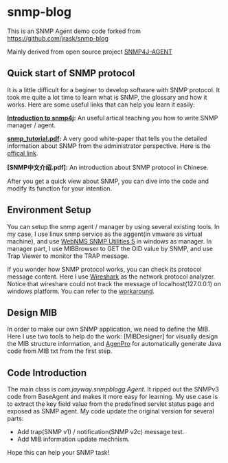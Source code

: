 snmp-blog
=========
This is an SNMP Agent demo code forked from https://github.com/jrask/snmp-blog

Mainly derived from open source project [SNMP4J-AGENT]

Quick start of SNMP protocol
----
It is a little difficult for a beginer to develop software with SNMP protocol. It took me quite a lot time to learn what is SNMP, the glossary and how it works. Here are some useful links that can help you learn it easily:

**[Introduction to snmp4j]:** An useful artical teaching you how to write SNMP manager / agent.

**[snmp_tutorial.pdf]:** A very good white-paper that tells you the detailed information about SNMP from the administrator perspective. Here is the [offical link].

**[SNMP中文介绍.pdf]:** An introduction about SNMP protocol in Chinese.

After you get a quick view about SNMP, you can dive into the code and modify its function for your intention.

Environment Setup
----
You can setup the snmp agent / manager by using several existing tools. In my case, I use linux snmp service as the aggent(in vmware as virtual machine), and use [WebNMS SNMP Utilities 5] in windows as manager. In manager part, I use MIBBrowser to GET the OID value by SNMP, and use Trap Viewer to monitor the TRAP message.

If you wonder how SNMP protocol works, you can check its protocol message content. Here I use [Wireshark] as the network protocol analyzer. Notice that wireshare could not track the message of localhost(127.0.0.1) on windows platform. You can refer to the [workaround].

Design MIB
----
In order to make our own SNMP application, we need to define the MIB. Here I use two tools to help do the work: [MIBDesigner] for visually design the MIB structure information, and [AgenPro] for automatically generate Java code from MIB txt from the first step.

Code Introduction
----
The main class is *com.jayway.snmpblogg.Agent*. It ripped out the SNMPv3 code from BaseAgent and makes it more easy for learning. My use case is to extract the key field value from the predefined servlet status page and exposed as SNMP agent. My code update the original version for several parts:
* Add trap(SNMP v1) / notification(SNMP v2c) message test.
* Add MIB information update mechnism.

Hope this can help your SNMP task!

[SNMP4J-AGENT]:http://www.snmp4j.org/
[Wireshark]:http://www.wireshark.org/
[WebNMS SNMP Utilities 5]:http://www.webnms.com/snmputilities/
[Introduction to snmp4j]:http://www.jayway.com/2010/05/21/introduction-to-snmp4j/
[offical link]:http://www.dpstele.com/white-papers/snmp-tutorial/
[snmp_tutorial.pdf]:
[SNMP中文介绍.pdf]:
[workaround]:http://wiki.wireshark.org/CaptureSetup/Loopback
[AgenPro]:http://www.agentpp.com/agen/agen.html
[MIBDeisnger]:http://www.mibdesigner.com/
